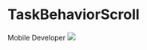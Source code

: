 # TaskBehaviorScroll
Mobile Developer
![](https://github.com/aleksandr26rus25/TaskBehaviorScroll/blob/master/example_res/gif1556975504344.gif)
